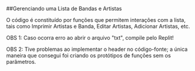 ##Gerenciando uma Lista de Bandas e Artistas

O código é constituído por funções que permitem interações com a lista, tais como Imprimir Artistas e Banda, Editar Artistas, Adicionar Artistas, etc.

OBS 1: Caso ocorra erro ao abrir o arquivo "txt", compile pelo Replit!

OBS 2: Tive problemas ao implementar o header no código-fonte; a única maneira que consegui foi criando os protótipos de funções sem os parâmetros.


